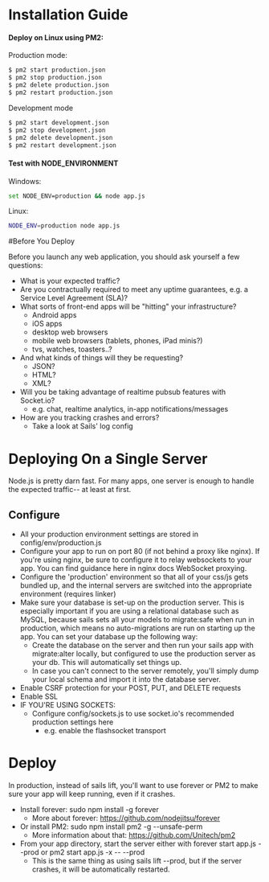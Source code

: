 # Installation Guide
#### Deploy on Linux using PM2:
Production mode:
```sh
$ pm2 start production.json
$ pm2 stop production.json
$ pm2 delete production.json
$ pm2 restart production.json
```
Development mode
```sh
$ pm2 start development.json
$ pm2 stop development.json
$ pm2 delete development.json
$ pm2 restart development.json
```
#### Test with NODE_ENVIRONMENT
Windows:
```sh
set NODE_ENV=production && node app.js
```
Linux:
```sh
NODE_ENV=production node app.js
```

#Before You Deploy

Before you launch any web application, you should ask yourself a few questions:

* What is your expected traffic?
* Are you contractually required to meet any uptime guarantees, e.g. a Service Level Agreement (SLA)?
* What sorts of front-end apps will be "hitting" your infrastructure?
    * Android apps
    * iOS apps
    * desktop web browsers
    * mobile web browsers (tablets, phones, iPad minis?)
    * tvs, watches, toasters..?
* And what kinds of things will they be requesting?
    * JSON?
    * HTML?
    * XML?
* Will you be taking advantage of realtime pubsub features with Socket.io?
    * e.g. chat, realtime analytics, in-app notifications/messages
* How are you tracking crashes and errors?
    * Take a look at Sails' log config

# Deploying On a Single Server

Node.js is pretty darn fast. For many apps, one server is enough to handle the expected traffic-- at least at first.

## Configure

* All your production environment settings are stored in config/env/production.js
* Configure your app to run on port 80 (if not behind a proxy like nginx). If you're using nginx, be sure to configure it to relay websockets to your app. You can find guidance here in nginx docs WebSocket proxying.
* Configure the 'production' environment so that all of your css/js gets bundled up, and the internal servers are switched into the appropriate environment (requires linker)
* Make sure your database is set-up on the production server. This is especially important if you are using a relational database such as MySQL, because sails sets all your models to migrate:safe when run in production, which means no auto-migrations are run on starting up the app. You can set your database up the following way:
    * Create the database on the server and then run your sails app with migrate:alter locally, but configured to use the production server as your db. This will automatically set things up.
    * In case you can't connect to the server remotely, you'll simply dump your local schema and import it into the database server.
* Enable CSRF protection for your POST, PUT, and DELETE requests
* Enable SSL
* IF YOU'RE USING SOCKETS:
    * Configure config/sockets.js to use socket.io's recommended production settings here
        * e.g. enable the flashsocket transport

# Deploy

In production, instead of sails lift, you'll want to use forever or PM2 to make sure your app will keep running, even if it crashes.

* Install forever: sudo npm install -g forever
    * More about forever: https://github.com/nodejitsu/forever
* Or install PM2: sudo npm install pm2 -g --unsafe-perm
    * More information about that: https://github.com/Unitech/pm2
* From your app directory, start the server either with forever start app.js --prod or pm2 start app.js -x -- --prod
    * This is the same thing as using sails lift --prod, but if the server crashes, it will be automatically restarted.

